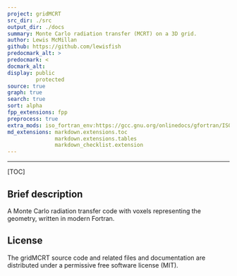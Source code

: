 ```yaml
---
project: gridMCRT
src_dir: ./src
output_dir: ./docs
summary: Monte Carlo radiation transfer (MCRT) on a 3D grid.
author: Lewis McMillan
github: https://github.com/lewisfish
predocmark_alt: >
predocmark: <
docmark_alt:
display: public
         protected
source: true
graph: true
search: true
sort: alpha
fpp_extensions: fpp
preprocess: true
extra_mods: iso_fortran_env:https://gcc.gnu.org/onlinedocs/gfortran/ISO_005fFORTRAN_005fENV.html
md_extensions: markdown.extensions.toc
               markdown.extensions.tables
               markdown_checklist.extension
---
```


--------------------
[TOC]

Brief description
-----------------

A Monte Carlo radiation transfer code with voxels representing the geometry, written in modern Fortran.

License
-------

The gridMCRT source code and related files and documentation are distributed under a permissive free software license (MIT).
